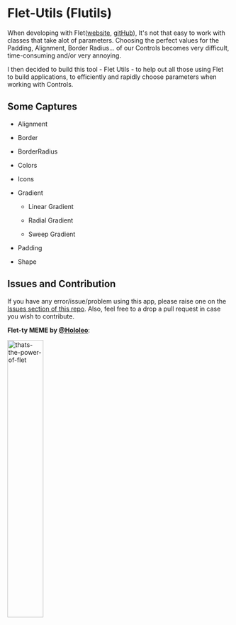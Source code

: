 # Flet-Utils (Flutils)

When developing with Flet([website](https://flet.dev), [gitHub](https://github.com/flet-dev/flet)), It's not that easy to work with classes that take alot of parameters. 
Choosing the perfect values for the Padding, Alignment, Border Radius... of our Controls becomes very difficult, time-consuming and/or very annoying. 

I then decided to build this tool - Flet Utils - to help out all those using Flet to build applications, to efficiently and rapidly choose parameters when working with Controls.


## Some Captures

- Alignment


- Border


- BorderRadius


- Colors


- Icons


- Gradient
  - Linear Gradient

  - Radial Gradient

  - Sweep Gradient


- Padding


- Shape


## Issues and Contribution
If you have any error/issue/problem using this app, please raise one on the [Issues section of this repo]().
Also, feel free to a drop a pull request in case you wish to contribute.

**Flet-ty MEME by [@Hololeo](https://github.com/hololeo)**:

<img src="https://user-images.githubusercontent.com/98978078/195565736-170f1aea-ed0b-433c-ab2d-3a34d23a6994.jpeg" alt="thats-the-power-of-flet" width=40% align="center">

 
